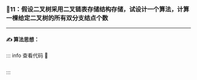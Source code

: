 ### :page_with_curl:11：假设二叉树采用二叉链表存储结构存储，试设计一个算法，计算一棵给定二叉树的所有双分支结点个数

---

#### :writing_hand: 算法思想：
> 

<!-- ::: details 查看代码  -->
::: info  查看代码 :cup_with_straw:
```C


```
:::

